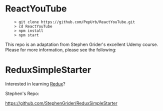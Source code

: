 
# ReactYouTube

```
	> git clone https://github.com/PepUrb/ReactYouTube.git
	> cd ReactYouTube
	> npm install
	> npm start
```

This repo is an adaptation from Stephen Grider's excellent Udemy course.  Please for more information, please see the following:
# ReduxSimpleStarter

Interested in learning [Redux](https://www.udemy.com/react-redux/)?

Stephen's Repo:

https://github.com/StephenGrider/ReduxSimpleStarter
